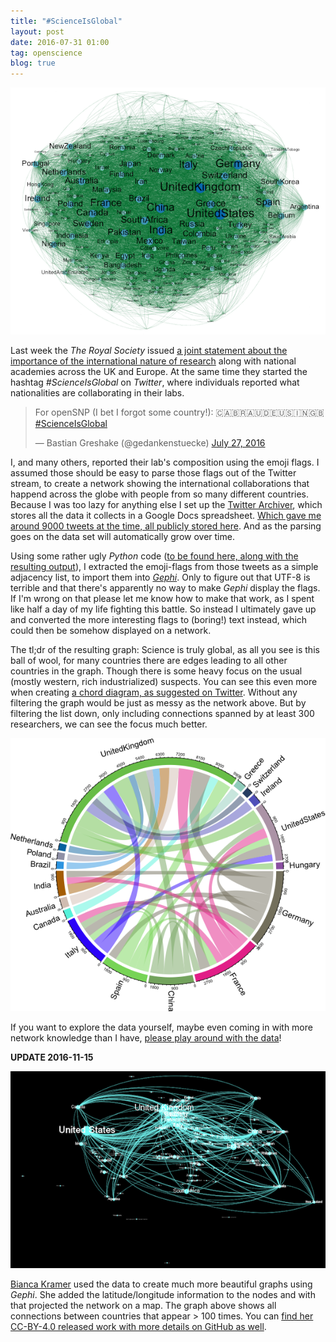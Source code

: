 ```yaml
---
title: "#ScienceIsGlobal"
layout: post
date: 2016-07-31 01:00
tag: openscience
blog: true
---
```


[![header](/assets/images/scienceisglobal_thumb.png)](/assets/images/scienceisglobal.png)

Last week the *The Royal Society* issued [a joint statement about the importance of the international nature of research](https://royalsociety.org/topics-policy/publications/2016/european-academies-statement-science-is-global/?utm_source=social_media&utm_medium=hootsuite&utm_campaign=standard) along with national academies across the UK and Europe. At the same time they started the hashtag *#ScienceIsGlobal* on *Twitter*, where individuals reported what nationalities are collaborating in their labs.

<blockquote class="twitter-tweet" data-lang="en"><p lang="en" dir="ltr">For openSNP (I bet I forgot some country!): 🇨🇦🇧🇷🇦🇺🇩🇪🇺🇸🇮🇳🇬🇧 <a href="https://twitter.com/hashtag/ScienceIsGlobal?src=hash">#ScienceIsGlobal</a></p>&mdash; Bastian Greshake (@gedankenstuecke) <a href="https://twitter.com/gedankenstuecke/status/758254940343140352">July 27, 2016</a></blockquote>
<script async src="//platform.twitter.com/widgets.js" charset="utf-8"></script>

I, and many others, reported their lab's composition using the emoji flags. I assumed those should be easy to parse those flags out of the Twitter stream, to create a network showing the international collaborations that happend across the globe with people from so many different countries. Because I was too lazy for anything else I set up the [Twitter Archiver](https://chrome.google.com/webstore/detail/twitter-archiver/pkanpfekacaojdncfgbjadedbggbbphi?hl=en), which stores all the data it collects in a Google Docs spreadsheet. [Which gave me around 9000 tweets at the time, all publicly stored here](https://docs.google.com/spreadsheets/d/1NRxvV0JP_eF98WUfbkpj1iMBlFEe25JGKGhblM6U3KQ/edit?usp=sharing). And as the parsing goes on the data set will automatically grow over time.

Using some rather ugly *Python* code ([to be found here, along with the resulting output](https://github.com/gedankenstuecke/scienceisglobal)), I extracted the emoji-flags from those tweets as a simple adjacency list, to import them into [*Gephi*](https://gephi.org). Only to figure out that UTF-8 is terrible and that there's apparently no way to make *Gephi* display the flags. If I'm wrong on that please let me know how to make that work, as I spent like half a day of my life fighting this battle. So instead I ultimately gave up and converted the more interesting flags to (boring!) text instead, which could then be somehow displayed on a network.

The tl;dr of the resulting graph: Science is truly global, as all you see is this ball of wool, for many countries there are edges leading to all other countries in the graph. Though there is some heavy focus on the usual (mostly western, rich industrialized) suspects. You can see this even more when creating [a chord diagram, as suggested on Twitter](https://twitter.com/hooklee75/status/759854149114527744). Without any filtering the graph would be just as messy as the network above. But by filtering the list down, only including connections spanned by at least 300 researchers, we can see the focus much better.

![chord diagram](/assets/images/scienceisglobal-chords.png)

If you want to explore the data yourself, maybe even coming in with more network knowledge than I have, [please play around with the data](https://github.com/gedankenstuecke/scienceisglobal)!

**UPDATE 2016-11-15**

[![chord diagram](/assets/images/scienceisglobal_bianca_e100_thumb.png)](/assets/images/scienceisglobal_bianca_e100.png)

[Bianca Kramer](https://twitter.com/MsPhelps) used the data to create much more beautiful graphs using *Gephi*. She added the latitude/longitude information to the nodes and with that projected the network on a map. The graph above shows all connections between countries that appear > 100 times. You can [find her CC-BY-4.0 released work with more details on GitHub as well](https://github.com/bmkramer/scienceisglobal). 
